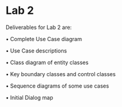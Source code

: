 # Lab 2

Deliverables for Lab 2 are:

• Complete Use Case diagram

• Use Case descriptions

• Class diagram of entity classes

• Key boundary classes and control classes

• Sequence diagrams of some use cases

• Initial Dialog map
